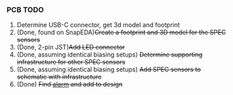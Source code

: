 ### PCB TODO

1. Determine USB-C connector, get 3d model and footprint
2. (Done, found on SnapEDA)<s>Create a footprint and 3D model for the SPEC sensors</s>
3. (Done, 2-pin JST)<s>Add LED connector</s>
4. (Done, assuming identical biasing setups) <s>Determine supporting infrastructure for other SPEC sensors</s>
5. (Done, assuming identical biasing setups) <s>Add SPEC sensors to schematic with infrastructure</s>
6. (Done) <s>Find [alarm](https://www.digikey.com/en/products/detail/pui-audio-inc/AT-1127-ST-2-R/5011397) and add to design</s>
